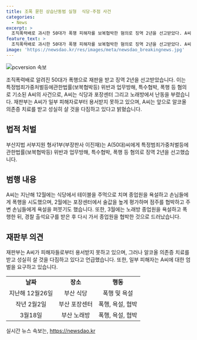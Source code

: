```yaml
---
title: 조폭 묻힌 상습난동범 실형  식당·주점 사건
categories:
  - News
excerpt: >
  조직폭력배로 과시한 50대가 폭행 피해자를 보복협박한 혐의로 징역 2년을 선고받았다. A씨는 식당과 포장센터에서 종업원을 욕설하고 폭행하며 업무를 방해한 혐의를 받았는데, 재판부는 피해자들의 용서를 받지 못했고 A씨에 대한 엄벌을 요구하는 만큼 징역형을 선고했다. A씨는 앞으로 알코올 의존증 치료를 받고 성실하게 살아갈 것을 다짐하며 여러 양형 조건을 받았다.
feature_text: >
  조직폭력배로 과시한 50대가 폭행 피해자를 보복협박한 혐의로 징역 2년을 선고받았다. A씨는 식당과 포장센터에서 종업원을 욕설하고 폭행하며 업무를 방해한 혐의를 받았는데, 재판부는 피해자들의 용서를 받지 못했고 A씨에 대한 엄벌을 요구하는 만큼 징역형을 선고했다. A씨는 앞으로 알코올 의존증 치료를 받고 성실하게 살아갈 것을 다짐하며 여러 양형 조건을 받았다.
image: 'https://newsdao.kr/res/images/meta/newsdao_breakingnews.jpg'
---
```


<p><img src="https://newsdao.kr/res/images/meta/newsdao_breakingnews.jpg" alt="pcversion 속보" /></p>

<p data-ke-size="size16">조직폭력배로 알려진 50대가 폭행으로 재판을 받고 징역 2년을 선고받았습니다. 이는 특정범죄가중처벌등에관한법률(보복협박등) 위반과 업무방해, 특수협박, 폭행 등 혐의로 기소된 A씨의 사건으로, A씨는 식당과 포장센터 그리고 노래방에서 난동을 부렸습니다. 재판부는 A씨가 일부 피해자로부터 용서받지 못하고 있으며, A씨는 앞으로 알코올 의존증 치료를 받고 성실히 살 것을 다짐하고 있다고 밝혔습니다.</p>

<h2 data-ke-size="size26">법적 처벌</h2>

<p data-ke-size="size16">부산지법 서부지원 형사1부(부장판사 이진재)는 A(50대)씨에게 특정범죄가중처벌등에관한법률(보복협박등) 위반과 업무방해, 특수협박, 폭행 등 혐의로 징역 2년을 선고했습니다.</p>

<h2 data-ke-size="size26">범행 내용</h2>

<p data-ke-size="size16">A씨는 지난해 12월에는 식당에서 테이블을 주먹으로 치며 종업원을 욕설하고 손님들에게 폭행을 시도했으며, 2월에는 포장센터에서 술값을 높게 평가하며 점주를 협박하고 주변 손님들에게 욕설을 퍼붓기도 했습니다. 또한, 3월에는 노래방 종업원을 욕설하고 폭행한 뒤, 경찰 출석요구를 받은 후 다시 가서 종업원을 협박한 것으로 드러났습니다.</p>

<h2 data-ke-size="size26">재판부 의견</h2>

<p data-ke-size="size16">재판부는 A씨가 피해자들로부터 용서받지 못하고 있으며, 그러나 알코올 의존증 치료를 받고 성실히 살 것을 다짐하고 있다고 언급했습니다. 또한, 일부 피해자는 A씨에 대한 엄벌을 요구하고 있습니다.</p>

<table>
  <tr>
    <td style="text-align: center; height: 17px;"><b>날짜</b></td>
    <td style="text-align: center; height: 17px;"><b>장소</b></td>
    <td style="text-align: center; height: 17px;"><b>행동</b></td>
  </tr>
  <tr>
    <td style="text-align: center; height: 17px;">지난해 12월26일</td>
    <td style="text-align: center; height: 17px;">부산 식당</td>
    <td style="text-align: center; height: 17px;">폭행 및 욕설</td>
  </tr>
  <tr>
    <td style="text-align: center; height: 17px;">작년 2월2일</td>
    <td style="text-align: center; height: 17px;">부산 포장센터</td>
    <td style="text-align: center; height: 17px;">폭행, 욕설, 협박</td>
  </tr>
  <tr>
    <td style="text-align: center; height: 17px;">3월18일</td>
    <td style="text-align: center; height: 17px;">부산 노래방</td>
    <td style="text-align: center; height: 17px;">폭행, 욕설, 협박</td>
  </tr>
</table>
실시간 뉴스 속보는, <a href="https://newsdao.kr" rel="dofollow">https://newsdao.kr</a>



